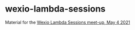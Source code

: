 # wexio-lambda-sessions

Material for the [Wexio Lambda Sessions meet-up, May 4 2021](https://www.meetup.com/Vaxjo-Functional-Programming/events/277486086/)
